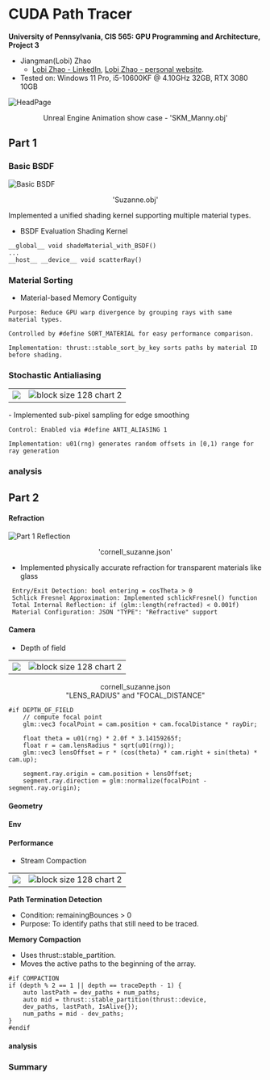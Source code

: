 CUDA Path Tracer
================

**University of Pennsylvania, CIS 565: GPU Programming and Architecture, Project 3**

* Jiangman(Lobi) Zhao
  * [Lobi Zhao - LinkedIn](https://www.linkedin.com/in/lobizhao/), [Lobi Zhao - personal website](https://lobizhao.github.io/).
* Tested on: Windows 11 Pro, i5-10600KF @ 4.10GHz 32GB, RTX 3080 10GB


![HeadPage](img/Head.png)
<center>Unreal Engine Animation show case - 'SKM_Manny.obj'</center> 



## Part 1
### Basic BSDF
![Basic BSDF](img/basicBsdf.png)
<center>'Suzanne.obj'</center> 

Implemented a unified shading kernel supporting multiple material types.
-  BSDF Evaluation Shading Kernel 
```
__global__ void shadeMaterial_with_BSDF()
...
__host__ __device__ void scatterRay()
```

### Material Sorting
- Material-based Memory Contiguity
```
Purpose: Reduce GPU warp divergence by grouping rays with same material types.

Controlled by #define SORT_MATERIAL for easy performance comparison.

Implementation: thrust::stable_sort_by_key sorts paths by material ID before shading.
```
### Stochastic Antialiasing
<table>
  <tr>
    <td><img src="img/withoutAA.png"block size 128 chart 1"></td>
    <td><img src="img/withAA.png" alt="block size 128 chart 2"></td>
  </tr>
</table>
- Implemented sub-pixel sampling for edge smoothing

```
Control: Enabled via #define ANTI_ALIASING 1

Implementation: u01(rng) generates random offsets in [0,1) range for ray generation
```

### analysis
## Part 2
#### Refraction
![Part 1 Reflection](img/Part2_01.png)
<center>'cornell_suzanne.json'</center> 

- Implemented physically accurate refraction for transparent materials like glass

```
 Entry/Exit Detection: bool entering = cosTheta > 0
 Schlick Fresnel Approximation: Implemented schlickFresnel() function
 Total Internal Reflection: if (glm::length(refracted) < 0.001f)
 Material Configuration: JSON "TYPE": "Refractive" support
```
#### Camera
- Depth of field
<table>
  <tr>
    <td><img src="img/Part2_03.png"block size 128 chart 1"></td>
    <td><img src="img/part2_02.png" alt="block size 128 chart 2"></td>
  </tr>
</table>
<center>cornell_suzanne.json</center> 
<center>"LENS_RADIUS" and "FOCAL_DISTANCE"</center> 

```
#if DEPTH_OF_FIELD
    // compute focal point
    glm::vec3 focalPoint = cam.position + cam.focalDistance * rayDir;
    
    float theta = u01(rng) * 2.0f * 3.14159265f;
    float r = cam.lensRadius * sqrt(u01(rng));
    glm::vec3 lensOffset = r * (cos(theta) * cam.right + sin(theta) * cam.up);
  
    segment.ray.origin = cam.position + lensOffset;
    segment.ray.direction = glm::normalize(focalPoint - segment.ray.origin);
```
#### Geometry
#### Env
#### Performance
- Stream Compaction
<table>
  <tr>
    <td><img src="img/covered.png"block size 128 chart 1"></td>
    <td><img src="img/uncover.png" alt="block size 128 chart 2"></td>
  </tr>
</table>


**Path Termination Detection** 

- Condition: remainingBounces > 0
- Purpose: To identify paths that still need to be traced.

**Memory Compaction**

- Uses thrust::stable_partition.
- Moves the active paths to the beginning of the array.

```
#if COMPACTION
if (depth % 2 == 1 || depth == traceDepth - 1) {
    auto lastPath = dev_paths + num_paths;
    auto mid = thrust::stable_partition(thrust::device, 
    dev_paths, lastPath, IsAlive{});
    num_paths = mid - dev_paths; 
}
#endif
```
#### analysis
### Summary

